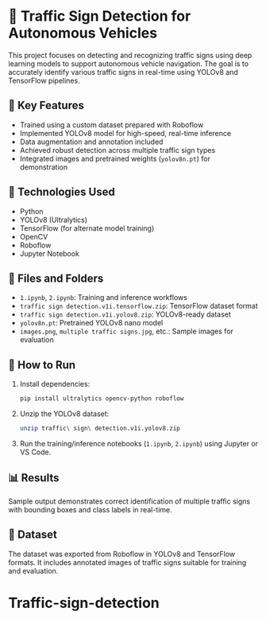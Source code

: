 
# 🚦 Traffic Sign Detection for Autonomous Vehicles

This project focuses on detecting and recognizing traffic signs using deep learning models to support autonomous vehicle navigation. The goal is to accurately identify various traffic signs in real-time using YOLOv8 and TensorFlow pipelines.

## 📌 Key Features

- Trained using a custom dataset prepared with Roboflow
- Implemented YOLOv8 model for high-speed, real-time inference
- Data augmentation and annotation included
- Achieved robust detection across multiple traffic sign types
- Integrated images and pretrained weights (`yolov8n.pt`) for demonstration

## 🧰 Technologies Used

- Python
- YOLOv8 (Ultralytics)
- TensorFlow (for alternate model training)
- OpenCV
- Roboflow
- Jupyter Notebook

## 📁 Files and Folders

- `1.ipynb`, `2.ipynb`: Training and inference workflows
- `traffic sign detection.v1i.tensorflow.zip`: TensorFlow dataset format
- `traffic sign detection.v1i.yolov8.zip`: YOLOv8-ready dataset
- `yolov8n.pt`: Pretrained YOLOv8 nano model
- `images.png`, `multiple traffic signs.jpg`, etc.: Sample images for evaluation

## 🚀 How to Run

1. Install dependencies:
   ```bash
   pip install ultralytics opencv-python roboflow
   ```

2. Unzip the YOLOv8 dataset:
   ```bash
   unzip traffic\ sign\ detection.v1i.yolov8.zip
   ```

3. Run the training/inference notebooks (`1.ipynb`, `2.ipynb`) using Jupyter or VS Code.

## 📊 Results

Sample output demonstrates correct identification of multiple traffic signs with bounding boxes and class labels in real-time.

## 📂 Dataset

The dataset was exported from Roboflow in YOLOv8 and TensorFlow formats. It includes annotated images of traffic signs suitable for training and evaluation.
# Traffic-sign-detection

